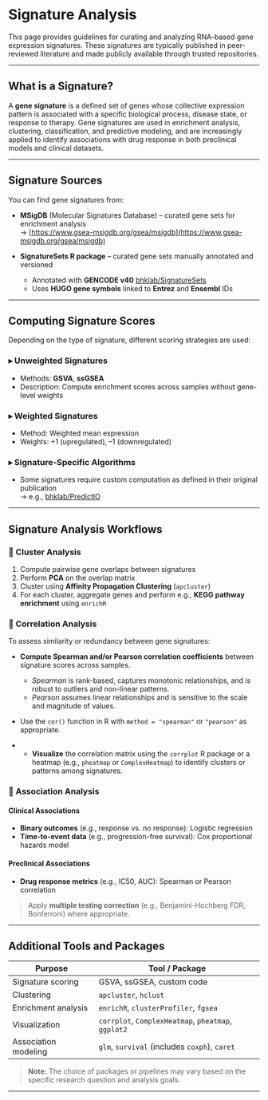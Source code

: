 # Signature Analysis

This page provides guidelines for curating and analyzing RNA-based gene expression signatures. These signatures are typically published in peer-reviewed literature and made publicly available through trusted repositories.

---

## What is a Signature?

A **gene signature** is a defined set of genes whose collective expression pattern is associated with a specific biological process, disease state, or response to therapy. Gene signatures are used in enrichment analysis, clustering, classification, and predictive modeling, and are increasingly applied to identify associations with drug response in both preclinical models and clinical datasets.

---

## Signature Sources

You can find gene signatures from:

- **MSigDB** (Molecular Signatures Database) – curated gene sets for enrichment analysis  
  → [https://www.gsea-msigdb.org/gsea/msigdb](https://www.gsea-msigdb.org/gsea/msigdb)

- **SignatureSets R package** – curated gene sets manually annotated and versioned  
  - Annotated with **GENCODE v40** [bhklab/SignatureSets](https://github.com/bhklab/SignatureSets)
  - Uses **HUGO gene symbols** linked to **Entrez** and **Ensembl** IDs

---

## Computing Signature Scores

Depending on the type of signature, different scoring strategies are used:

### ▸ Unweighted Signatures
- Methods: **GSVA**, **ssGSEA**
- Description: Compute enrichment scores across samples without gene-level weights

### ▸ Weighted Signatures
- Method: Weighted mean expression
- Weights: +1 (upregulated), –1 (downregulated)

### ▸ Signature-Specific Algorithms
- Some signatures require custom computation as defined in their original publication  
  → e.g., [bhklab/PredictIO](https://github.com/bhklab/PredictIO)

---

## Signature Analysis Workflows

### 🔹 Cluster Analysis

1. Compute pairwise gene overlaps between signatures
2. Perform **PCA** on the overlap matrix
3. Cluster using **Affinity Propagation Clustering** (`apcluster`)
4. For each cluster, aggregate genes and perform e.g., **KEGG pathway enrichment** using `enrichR` 

### 🔹 Correlation Analysis

To assess similarity or redundancy between gene signatures:

- **Compute Spearman and/or Pearson correlation coefficients** between signature scores across samples.
  - *Spearman* is rank-based, captures monotonic relationships, and is robust to outliers and non-linear patterns.
  - *Pearson* assumes linear relationships and is sensitive to the scale and magnitude of values.
- Use the `cor()` function in R with `method = "spearman"` or `"pearson"` as appropriate.

- - **Visualize** the correlation matrix using the `corrplot` R package or a heatmap (e.g., `pheatmap` or `ComplexHeatmap`) to identify clusters or patterns among signatures.

### 🔹 Association Analysis

#### Clinical Associations
- **Binary outcomes** (e.g., response vs. no response): Logistic regression
- **Time-to-event data** (e.g., progression-free survival): Cox proportional hazards model

#### Preclinical Associations
- **Drug response metrics** (e.g., IC50, AUC): Spearman or Pearson correlation

> Apply **multiple testing correction** (e.g., Benjamini-Hochberg FDR, Bonferroni) where appropriate.

---

## Additional Tools and Packages

| Purpose                | Tool / Package                                      |
|------------------------|-----------------------------------------------------|
| Signature scoring      | GSVA, ssGSEA, custom code                           |
| Clustering             | `apcluster`, `hclust`                               |
| Enrichment analysis    | `enrichR`, `clusterProfiler`, `fgsea`               |
| Visualization          | `corrplot`, `ComplexHeatmap`, `pheatmap`, `ggplot2` |
| Association modeling   | `glm`, `survival` (includes `coxph`), `caret`       |

> **Note:** The choice of packages or pipelines may vary based on the specific research question and analysis goals.

---
